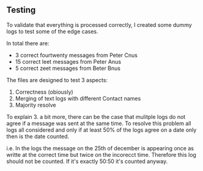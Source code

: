 ## Testing

To validate that everything is processed correctly, I created some
dummy logs to test some of the edge cases.

In total there are:
- 3 correct fourtwenty messages from Peter Cnus
- 15 correct leet messages from Peter Anus
- 5 correct zeet messages from Beter Bnus

The files are designed to test 3 aspects:
1. Correctness (obiously)
2. Merging of text logs with different Contact names
3. Majority resolve

To explain 3. a bit more, there can be the case that
mulitple logs do not agree if a message was sent at the same time.
To resolve this problem all logs all considered and only if at least 50% 
of the logs agree on a date only then is the date counted.

i.e. In the logs the message on the 25th of december is appearing once as
writte at the correct time but twice on the incorecct time. Therefore this log
should not be counted. If it's exactly 50:50 it's counted anyway.

 
